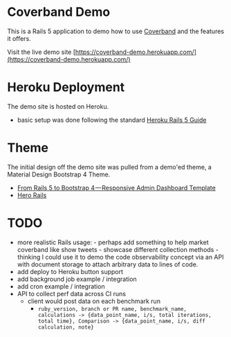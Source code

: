 # Coverband Demo

This is a Rails 5 application to demo how to use [Coverband](https://github.com/danmayer/coverband) and the features it offers.

Visit the live demo site [https://coverband-demo.herokuapp.com/](https://coverband-demo.herokuapp.com/)

# Heroku Deployment

The demo site is hosted on Heroku.

- basic setup was done following the standard [Heroku Rails 5 Guide](https://devcenter.heroku.com/articles/getting-started-with-rails5)

# Theme

The initial design off the demo site was pulled from a demo'ed theme, a Material Design Bootstrap 4 Theme.

- [From Rails 5 to Bootstrap 4 — Responsive Admin Dashboard Template](https://medium.com/@frontted/from-rails-5-to-bootstrap-4-responsive-admin-dashboard-template-1de103c6216c)
- [Hero Rails](https://github.com/frontted/hero-rails)

# TODO

- more realistic Rails usage: - perhaps add something to help market coverband like show tweets - showcase different collection methods - thinking I could use it to demo the code observability concept via an API with document storage to attach arbitrary data to lines of code.
- add deploy to Heroku button support
- add background job example / integration
- add cron example / integration
- API to collect perf data across CI runs
  - client would post data on each benchmark run
    - `ruby_version, branch or PR name, benchmark_name, calculations -> {data_point_name, i/s, total iterations, total time}, Comparison -> {data_point_name, i/s, diff calculation, note}`
